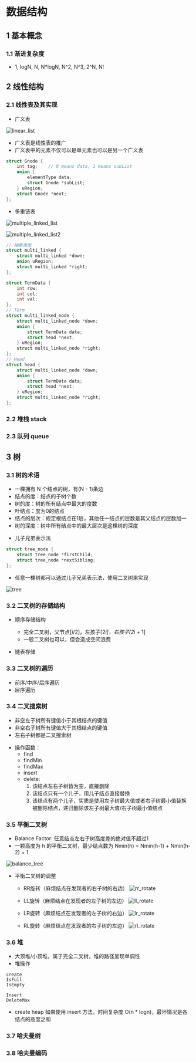 # 数据结构

## 1 基本概念

### 1.1 渐进复杂度

* 1, logN, N, N*logN, N^2, N^3, 2^N, N!

## 2 线性结构

### 2.1 线性表及其实现

* 广义表

![linear_list](./pic/Generalized_List.png)

* 广义表是线性表的推广
* 广义表中的元素不仅可以是单元素也可以是另一个广义表

~~~ C
struct Gnode {
    int tag;	// 0 means data, 1 means subList
    union {
        elementType data;
        struct Gnode *subList;
    } uRegion;
    struct Gnode *next;
};
~~~

* 多重链表

![multiple_linked_list](./pic/multiple_linked_list.png)

![multiple_linked_list2](./pic/multiple_linked_list2.png)

~~~ C
// 抽象类型
struct multi_linked {
    struct multi_linked *down;
    union uRegion;
    struct multi_linked *right;
};

struct TermData {
    int row;
    int col;
    int val;
};
// Term
struct multi_linked_node {
    struct multi_linked_node *down;
    union {
        struct TermData data;
        struct head *next;
    } uRegion;
    struct multi_linked_node *right;
};
// Head
struct head {
    struct multi_linked_node *down;
    union {
        struct TermData data;
        struct head *next;
    } uRegion;
    struct multi_linked_node *right;
};
~~~

### 2.2 堆栈 stack

### 2.3 队列 queue

## 3 树

### 3.1 树的术语

* 一棵拥有 N 个结点的树，有(N - 1)条边
* 结点的度：结点的子树个数
* 树的度：树的所有结点中最大的度数
* 叶结点：度为0的结点
* 结点的层次：规定根结点在1层，其他任一结点的层数是其父结点的层数加一
* 树的深度：树中所有结点中的最大层次是这棵树的深度

- 儿子兄弟表示法

~~~ C
struct tree_node {
    struct tree_node *firstChild;
    struct tree_node *nextSibling;
};
~~~

- 任意一棵树都可以通过儿子兄弟表示法，使用二叉树来实现

![tree](./pic/tree.jpg)

### 3.2 二叉树的存储结构

- 顺序存储结构
    * 完全二叉树，父节点[i/2]，左孩子[2*i]，右孩子[2*i + 1]
    * 一般二叉树也可以，但会造成空间浪费

- 链表存储

### 3.3 二叉树的遍历

* 前序/中序/后序遍历
* 层序遍历

### 3.4 二叉搜索树

* 非空左子树所有键值小于其根结点的键值
* 非空右子树所有键值大于其根结点的键值
* 左右子树都是二叉搜索树

- 操作函数：
    * find
    * findMin
    * findMax
    * insert
    * delete:
        1. 该结点左右子树皆为空，直接删除
        2. 该结点只有一个儿子，用儿子结点直接替换
        3. 该结点有两个儿子，实质是使用左子树最大值或者右子树最小值替换被删除结点，递归删除该左子树最大值/右子树最小值结点

### 3.5 平衡二叉树

* Balance Factor: 任意结点左右子树高度差的绝对值不超过1
* 一颗高度为 h 的平衡二叉树，最少结点数为 Nmin(h) = Nmin(h-1) + Nmin(h-2) + 1

![balance_tree](./pic/balance_tree.png)

* 平衡二叉树的调整
    - RR旋转（麻烦结点在发现者的右子树的右边）
    ![rr_rotate](./pic/rr_rotate.png)

    - LL旋转（麻烦结点在发现者的左子树的左边）
    ![ll_rotate](./pic/ll_rotate.png)

    - LR旋转（麻烦结点在发现者的左子树的右边）
    ![lr_rotate](./pic/lr_rotate.png)

    - RL旋转（麻烦结点在发现者的右子树的左边）
    ![rl_rotate](./pic/rl_rotate.png)

### 3.6 堆

* 大顶堆/小顶堆，属于完全二叉树，堆的路径呈现单调性
* 堆操作

~~~
create
IsFull
IsEmpty

Insert
DeleteMax
~~~

* create heap 如果使用 insert 方法，时间复杂度 O(n * logn)，最坏情况是各结点的高度之和

### 3.7 哈夫曼树



### 3.8 哈夫曼编码


